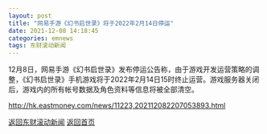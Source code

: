 ```yaml
---
layout: post
title: "网易手游《幻书启世录》将于2022年2月14日停运"
date: 2021-12-08 14:18:45
categories: emnews
tags: 东财滚动新闻
---
```


12月8日，网易手游《幻书启世录》发布停运公告称，由于游戏开发运营策略的调整，《幻书启世录》手机游戏将于2022年2月14日15时终止运营。游戏服务器关闭后，游戏内的所有帐号数据及角色资料等信息将被全部清空。

<http://hk.eastmoney.com/news/11223,202112082207053893.html>

[返回东财滚动新闻](//finews.withounder.com/emnews/)
[返回首页](//finews.withounder.com/)